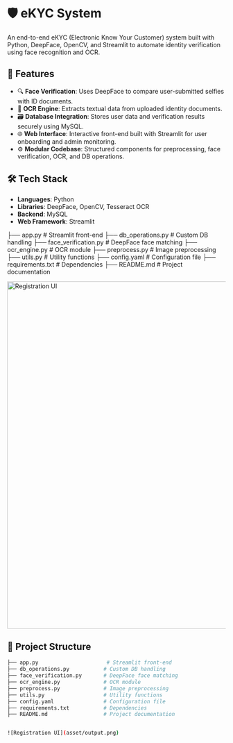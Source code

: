 # 🛡️ eKYC System

An end-to-end eKYC (Electronic Know Your Customer) system built with Python, DeepFace, OpenCV, and Streamlit to automate identity verification using face recognition and OCR.

## 🚀 Features

- 🔍 **Face Verification**: Uses DeepFace to compare user-submitted selfies with ID documents.
- 📄 **OCR Engine**: Extracts textual data from uploaded identity documents.
- 🗃️ **Database Integration**: Stores user data and verification results securely using MySQL.
- 🌐 **Web Interface**: Interactive front-end built with Streamlit for user onboarding and admin monitoring.
- ⚙️ **Modular Codebase**: Structured components for preprocessing, face verification, OCR, and DB operations.

## 🛠️ Tech Stack

- **Languages**: Python
- **Libraries**: DeepFace, OpenCV, Tesseract OCR
- **Backend**: MySQL
- **Web Framework**: Streamlit

├── app.py                      # Streamlit front-end
├── db_operations.py           # Custom DB handling
├── face_verification.py       # DeepFace face matching
├── ocr_engine.py              # OCR module
├── preprocess.py              # Image preprocessing
├── utils.py                   # Utility functions
├── config.yaml                # Configuration file
├── requirements.txt           # Dependencies
├── README.md                  # Project documentation


<img src="asset/output" alt="Registration UI" width="800"/>



## 📁 Project Structure

```bash
├── app.py                      # Streamlit front-end
├── db_operations.py           # Custom DB handling
├── face_verification.py       # DeepFace face matching
├── ocr_engine.py              # OCR module
├── preprocess.py              # Image preprocessing
├── utils.py                   # Utility functions
├── config.yaml                # Configuration file
├── requirements.txt           # Dependencies
├── README.md                  # Project documentation


![Registration UI](asset/output.png)


